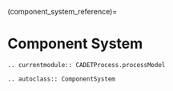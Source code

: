 (component_system_reference)=
# Component System

```{eval-rst}
.. currentmodule:: CADETProcess.processModel

.. autoclass:: ComponentSystem
```



